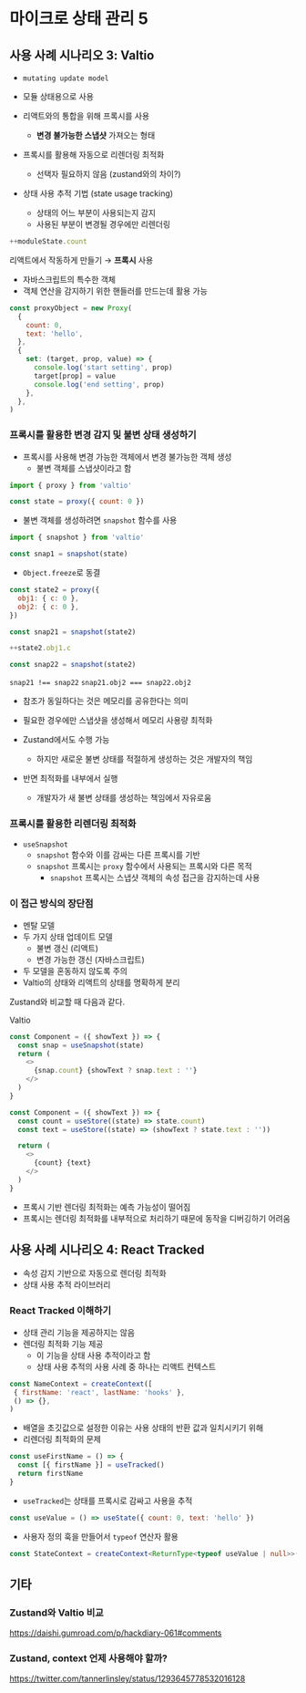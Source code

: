 # 마이크로 상태 관리 5

## 사용 사례 시나리오 3: Valtio

- `mutating update model`
- 모듈 상태용으로 사용
- 리액트와의 통합을 위해 프록시를 사용

  - **변경 불가능한 스냅샷** 가져오는 형태

- 프록시를 활용해 자동으로 리렌더링 최적화
  - 선택자 필요하지 않음 (zustand와의 차이?)
- 상태 사용 추적 기법 (state usage tracking)
  - 상태의 어느 부분이 사용되는지 감지
  - 사용된 부분이 변경될 경우에만 리렌더링

```js
++moduleState.count
```

리액트에서 작동하게 만들기 → **프록시** 사용

- 자바스크립트의 특수한 객체
- 객체 연산을 감지하기 위한 핸들러를 만드는데 활용 가능

```js
const proxyObject = new Proxy(
  {
    count: 0,
    text: 'hello',
  },
  {
    set: (target, prop, value) => {
      console.log('start setting', prop)
      target[prop] = value
      console.log('end setting', prop)
    },
  },
)
```

### 프록시를 활용한 변경 감지 및 불변 상태 생성하기

- 프록시를 사용해 변경 가능한 객체에서 변경 불가능한 객체 생성
  - 불변 객체를 스냅샷이라고 함

```js
import { proxy } from 'valtio'

const state = proxy({ count: 0 })
```

- 불변 객체를 생성하려면 `snapshot` 함수를 사용

```js
import { snapshot } from 'valtio'

const snap1 = snapshot(state)
```

- `Object.freeze`로 동결

```js
const state2 = proxy({
  obj1: { c: 0 },
  obj2: { c: 0 },
})

const snap21 = snapshot(state2)

++state2.obj1.c

const snap22 = snapshot(state2)
```

`snap21 !== snap22`
`snap21.obj2 === snap22.obj2`

- 참조가 동일하다는 것은 메모리를 공유한다는 의미
- 필요한 경우에만 스냅샷을 생성해서 메모리 사용량 최적화

- Zustand에서도 수행 가능
  - 하지만 새로운 불변 상태를 적절하게 생성하는 것은 개발자의 책임
- 반면 최적화를 내부에서 실행
  - 개발자가 새 불변 상태를 생성하는 책임에서 자유로움

### 프록시를 활용한 리렌더링 최적화

- `useSnapshot`
  - `snapshot` 함수와 이를 감싸는 다른 프록시를 기반
  - `snapshot` 프록시는 `proxy` 함수에서 사용되는 프록시와 다른 목적
    - `snapshot` 프록시는 스냅샷 객체의 속성 접근을 감지하는데 사용

### 이 접근 방식의 장단점

- 멘탈 모델
- 두 가지 상태 업데이트 모델
  - 불변 갱신 (리액트)
  - 변경 가능한 갱신 (자바스크립트)
- 두 모델을 혼동하지 않도록 주의
- Valtio의 상태와 리액트의 상태를 명확하게 분리

Zustand와 비교할 때 다음과 같다.

Valtio

```js
const Component = ({ showText }) => {
  const snap = useSnapshot(state)
  return (
    <>
      {snap.count} {showText ? snap.text : ''}
    </>
  )
}
```

```js
const Component = ({ showText }) => {
  const count = useStore((state) => state.count)
  const text = useStore((state) => (showText ? state.text : ''))

  return (
    <>
      {count} {text}
    </>
  )
}
```

- 프록시 기반 렌더링 최적화는 예측 가능성이 떨어짐
- 프록시는 렌더링 최적화를 내부적으로 처리하기 때문에 동작을 디버깅하기 어려움

## 사용 사례 시나리오 4: React Tracked

- 속성 감지 기반으로 자동으로 렌더링 최적화
- 상태 사용 추적 라이브러리

### React Tracked 이해하기

- 상태 관리 기능을 제공하지는 않음
- 렌더링 최적화 기능 제공
  - 이 기능을 상태 사용 추적이라고 함
  - 상태 사용 추적의 사용 사례 중 하나는 리액트 컨텍스트

```js
const NameContext = createContext([
 { firstName: 'react', lastName: 'hooks' },
 () => {},
)
```

- 배열을 초깃값으로 설정한 이유는 사용 상태의 반환 값과 일치시키기 위해
- 리렌더링 최적화의 문제

```js
const useFirstName = () => {
  const [{ firstName }] = useTracked()
  return firstName
}
```

- `useTracked`는 상태를 프록시로 감싸고 사용을 추적

```js
const useValue = () => useState({ count: 0, text: 'hello' })
```

- 사용자 정의 훅을 만들어서 `typeof` 연산자 활용

```ts
const StateContext = createContext<ReturnType<typeof useValue | null>>(null)
```

## 기타

### Zustand와 Valtio 비교

<https://daishi.gumroad.com/p/hackdiary-061#comments>

### Zustand, context 언제 사용해야 할까?

<https://twitter.com/tannerlinsley/status/1293645778532016128>
